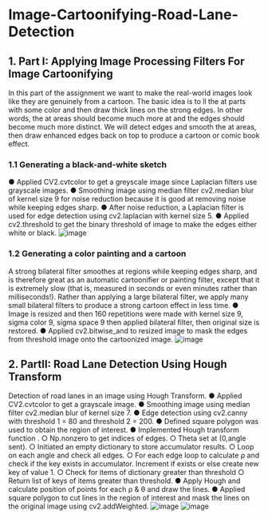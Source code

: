 # Image-Cartoonifying-Road-Lane-Detection

## 1. Part I: Applying Image Processing Filters For Image Cartoonifying

In this part of the assignment we want to make the real-world images look like they are genuinely from a cartoon. The basic idea is to ll the at parts with some color and then draw thick lines on the strong edges. In other words, the at areas should become much more at and the edges should become much more distinct. We will detect edges and smooth the at areas, then draw enhanced edges back on top to produce a cartoon or comic book effect.
###  1.1 Generating a black-and-white sketch
  ● Applied CV2.cvtcolor to get a greyscale image since Laplacian filters use grayscale images.
  ● Smoothing image using median filter cv2.median blur of kernel size 9 for noise reduction because it is good at removing  noise while keeping edges sharp.
  ● After noise reduction, a Laplacian filter is used for edge detection using cv2.laplacian with kernel size 5.
  ● Applied cv2.threshold to get the binary threshold of image to make the edges either white or black.
![image](https://github.com/user-attachments/assets/a7a29ac3-0b4d-46be-8c94-0e5d6be17a34)

###  1.2 Generating a color painting and a cartoon
A strong bilateral filter smoothes at regions while keeping edges sharp, and is therefore great as an automatic cartoonifier or painting filter, except that it is extremely slow (that is, measured in seconds or even minutes rather than milliseconds!). 
Rather than applying a large bilateral filter, we apply many small bilateral filters to produce a strong cartoon effect in less time.
 ● Image is resized and then 160 repetitions were made with kernel size 9, sigma color 9, sigma space 9 then applied bilateral filter, then original size is restored.
 ● Applied cv2.bitwise_and to resized image to mask the edges from threshold image onto the cartoonized image.
 ![image](https://github.com/user-attachments/assets/634f0674-3041-479d-b9d5-ec3131b62f42)

## 2. PartII: Road Lane Detection Using Hough Transform
Detection of road lanes in an image using Hough Transform.
 ● Applied CV2.cvtcolor to get a grayscale image.
 ● Smoothing image using median filter cv2.median blur of kernel size 7.
 ● Edge detection using cv2.canny with threshold 1 = 80 and threshold 2 = 200.
 ● Defined square polygon was used to obtain the region of interest.
 ● Implemented Hough transform function .
   ○ Np.nonzero to get indices of edges.
   ○ Theta set at (0,angle sent).
   ○ Initiated an empty dictionary to store accumulator results.
   ○ Loop on each angle and check all edges.
   ○ For each edge loop to calculate ρ and check if the key exists in accumulator. Increment if exists or else create new key of value 1.
   ○ Check for items of dictionary greater than threshold
   ○ Return list of keys of items greater than threshold.
 ● Apply Hough and calculate position of points for each ρ & θ and draw the lines.
 ● Applied square polygon to cut lines in the region of interest and mask the lines on the original image using cv2.addWeighted.
 ![image](https://github.com/user-attachments/assets/cebc6828-b95e-4cba-bd43-70995e476076)
![image](https://github.com/user-attachments/assets/64e2d1a6-80a0-4315-b830-e9cb90907352)
